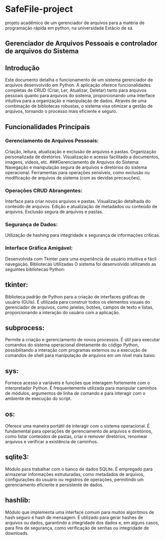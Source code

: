 # SafeFile-project
projeto acadêmico de um gerenciador de arquivos para a matéria de programação rápida em python, na universidade Estácio de sá.
## Gerenciador de Arquivos Pessoais e controlador de arquivos do Sistema
## Introdução
Este documento detalha o funcionamento de um sistema gerenciador de arquivos desenvolvido em Python. A aplicação oferece funcionalidades completas de CRUD (Criar, Ler, Atualizar, Deletar) tanto para arquivos pessoais quanto para arquivos do sistema, proporcionando uma interface intuitiva para a organização e manipulação de dados. Através de uma combinação de bibliotecas robustas, o sistema visa otimizar a gestão de arquivos, tornando o processo mais eficiente e seguro.

## Funcionalidades Principais
### Gerenciamento de Arquivos Pessoais:
Criação, leitura, atualização e exclusão de arquivos e pastas.
Organização personalizada de diretórios.
Visualização e acesso facilitado a documentos, imagens, vídeos, etc.
###Gerenciamento de Arquivos do Sistema:
Navegação e manipulação segura de arquivos e diretórios do sistema operacional.
Ferramentas para operações sensíveis, como exclusão ou modificação de arquivos de sistema (com as devidas precauções).
### Operações CRUD Abrangentes:
  Interface para criar novos arquivos e pastas.
Visualização detalhada do conteúdo de arquivos.
Edição e atualização de metadados ou conteúdo de arquivos.
Exclusão segura de arquivos e pastas.
### Segurança de Dados:
  Utilização de hashing para integridade e segurança de informações críticas.
### Interface Gráfica Amigável:
  Desenvolvida com Tkinter para uma experiência de usuário intuitiva e fácil navegação.
Bibliotecas Utilizadas
O sistema foi desenvolvido utilizando as seguintes bibliotecas Python:

## tkinter:
  Biblioteca padrão de Python para a criação de interfaces gráficas de usuário (GUIs). É utilizada para construir todos os elementos visuais do gerenciador de arquivos, como janelas, botões, campos de texto e listas, proporcionando a interação do usuário com a aplicação.
## subprocess:
  Permite a criação e gerenciamento de novos processos. É útil para executar comandos do sistema operacional diretamente do código Python, possibilitando a interação com programas externos ou a execução de comandos de shell para manipulação de arquivos em um nível mais baixo.
## sys:
  Fornece acesso a variáveis e funções que interagem fortemente com o interpretador Python. É frequentemente utilizada para manipular caminhos de módulos, argumentos de linha de comando e para interagir com o ambiente de execução do script.
## os:
  Oferece uma maneira portátil de interagir com o sistema operacional. É fundamental para operações de gerenciamento de arquivos e diretórios, como listar conteúdos de pastas, criar e remover diretórios, renomear arquivos e verificar a existência de caminhos.
## sqlite3:
  Módulo para trabalhar com o banco de dados SQLite. É empregado para armazenar informações estruturadas, como metadados de arquivos, configurações do usuário ou registros de operações, permitindo um gerenciamento eficiente e persistente de dados.
## hashlib:
  Módulo que implementa uma interface comum para muitos algoritmos de hash seguro e hash de mensagem. É utilizado para gerar hashes de arquivos ou dados, garantindo a integridade dos dados e, em alguns casos, para fins de segurança, como verificação de senhas ou integridade de downloads.
